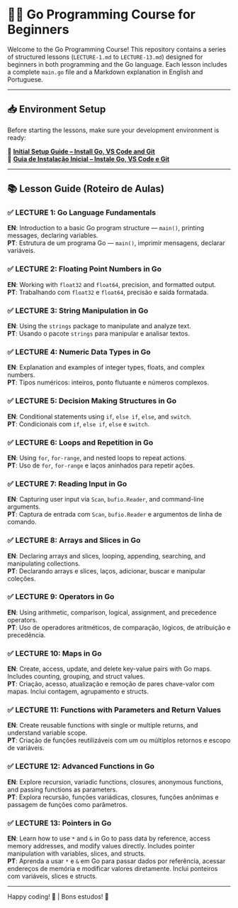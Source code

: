 # 🧑‍💻 Go Programming Course for Beginners

Welcome to the Go Programming Course! This repository contains a series of structured lessons (`LECTURE-1.md` to `LECTURE-13.md`) designed for beginners in both programming and the Go language. Each lesson includes a complete `main.go` file and a Markdown explanation in English and Portuguese.

---

## 📥 Environment Setup

Before starting the lessons, make sure your development environment is ready:

📄 **[Initial Setup Guide – Install Go, VS Code and Git](./INITIAL-SETUP.md)**  
📄 **[Guia de Instalação Inicial – Instale Go, VS Code e Git](./INITIAL-SETUP.md)**

---

## 📚 Lesson Guide (Roteiro de Aulas)

### ✅ LECTURE 1: Go Language Fundamentals  
**EN**: Introduction to a basic Go program structure — `main()`, printing messages, declaring variables.  
**PT**: Estrutura de um programa Go — `main()`, imprimir mensagens, declarar variáveis.

### ✅ LECTURE 2: Floating Point Numbers in Go  
**EN**: Working with `float32` and `float64`, precision, and formatted output.  
**PT**: Trabalhando com `float32` e `float64`, precisão e saída formatada.

### ✅ LECTURE 3: String Manipulation in Go  
**EN**: Using the `strings` package to manipulate and analyze text.  
**PT**: Usando o pacote `strings` para manipular e analisar textos.

### ✅ LECTURE 4: Numeric Data Types in Go  
**EN**: Explanation and examples of integer types, floats, and complex numbers.  
**PT**: Tipos numéricos: inteiros, ponto flutuante e números complexos.

### ✅ LECTURE 5: Decision Making Structures in Go  
**EN**: Conditional statements using `if`, `else if`, `else`, and `switch`.  
**PT**: Condicionais com `if`, `else if`, `else` e `switch`.

### ✅ LECTURE 6: Loops and Repetition in Go  
**EN**: Using `for`, `for-range`, and nested loops to repeat actions.  
**PT**: Uso de `for`, `for-range` e laços aninhados para repetir ações.

### ✅ LECTURE 7: Reading Input in Go  
**EN**: Capturing user input via `Scan`, `bufio.Reader`, and command-line arguments.  
**PT**: Captura de entrada com `Scan`, `bufio.Reader` e argumentos de linha de comando.

### ✅ LECTURE 8: Arrays and Slices in Go  
**EN**: Declaring arrays and slices, looping, appending, searching, and manipulating collections.  
**PT**: Declarando arrays e slices, laços, adicionar, buscar e manipular coleções.

### ✅ LECTURE 9: Operators in Go  
**EN**: Using arithmetic, comparison, logical, assignment, and precedence operators.  
**PT**: Uso de operadores aritméticos, de comparação, lógicos, de atribuição e precedência.

### ✅ LECTURE 10: Maps in Go  
**EN**: Create, access, update, and delete key-value pairs with Go maps. Includes counting, grouping, and struct values.  
**PT**: Criação, acesso, atualização e remoção de pares chave-valor com mapas. Inclui contagem, agrupamento e structs.

### ✅ LECTURE 11: Functions with Parameters and Return Values  
**EN**: Create reusable functions with single or multiple returns, and understand variable scope.  
**PT**: Criação de funções reutilizáveis com um ou múltiplos retornos e escopo de variáveis.

### ✅ LECTURE 12: Advanced Functions in Go  
**EN**: Explore recursion, variadic functions, closures, anonymous functions, and passing functions as parameters.  
**PT**: Explora recursão, funções variádicas, closures, funções anônimas e passagem de funções como parâmetros.

### ✅ LECTURE 13: Pointers in Go  
**EN**: Learn how to use `*` and `&` in Go to pass data by reference, access memory addresses, and modify values directly. Includes pointer manipulation with variables, slices, and structs.  
**PT**: Aprenda a usar `*` e `&` em Go para passar dados por referência, acessar endereços de memória e modificar valores diretamente. Inclui ponteiros com variáveis, slices e structs.

---

Happy coding! 🎉 | Bons estudos! 📘
